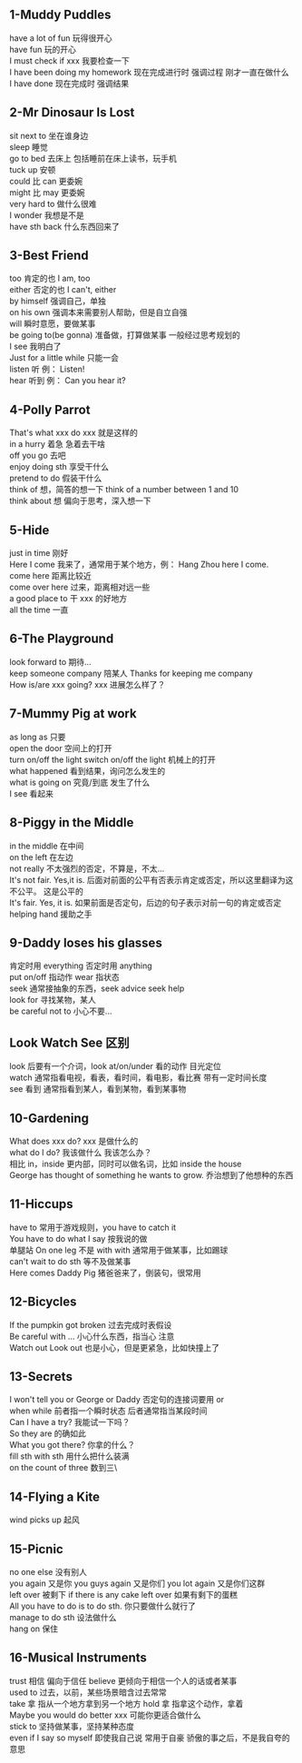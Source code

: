 ## 1-Muddy Puddles

have a lot of fun 玩得很开心\
have fun  玩的开心\
I must check if xxx 我要检查一下\
I have been doing my homework 现在完成进行时 强调过程 刚才一直在做什么\
I have done 现在完成时 强调结果

## 2-Mr Dinosaur Is Lost

sit next to 坐在谁身边\
sleep 睡觉\
go to bed 去床上 包括睡前在床上读书，玩手机\
tuck up 安顿\
could 比 can 更委婉\
might 比 may 更委婉\
very hard to 做什么很难\
I wonder 我想是不是\
have sth back 什么东西回来了

## 3-Best Friend

too 肯定的也 I am, too\
either 否定的也 I can't, either\
by himself 强调自己，单独\
on his own 强调本来需要别人帮助，但是自立自强\
will 瞬时意愿，要做某事\
be going to(be gonna) 准备做，打算做某事 一般经过思考规划的\
I see 我明白了\
Just for a little while 只能一会\
listen 听 例： Listen!\
hear 听到 例： Can you hear it?

## 4-Polly Parrot

That's what xxx do xxx 就是这样的\
in a hurry 着急 急着去干啥\
off you go 去吧\
enjoy doing sth 享受干什么\
pretend to do 假装干什么\
think of 想，简答的想一下 think of a number between 1 and 10\
think about 想 偏向于思考，深入想一下

## 5-Hide
just in time 刚好\
Here I come 我来了，通常用于某个地方，例： Hang Zhou here I come.\
come here 距离比较近\
come over here 过来，距离相对远一些\
a good place to 干 xxx 的好地方\
all the time 一直

## 6-The Playground

look forward to 期待...\
keep someone company 陪某人 Thanks for keeping me company\
How is/are xxx going? xxx 进展怎么样了？

## 7-Mummy Pig at work

as long as 只要\
open the door 空间上的打开\
turn on/off the light switch on/off the light 机械上的打开\
what happened 看到结果，询问怎么发生的\
what is going on 究竟/到底 发生了什么\
I see 看起来

## 8-Piggy in the Middle

in the middle 在中间\
on the left 在左边\
not really 不太强烈的否定，不算是，不太...\
It's not fair. Yes,it is. 后面对前面的公平有否表示肯定或否定，所以这里翻译为这不公平。 这是公平的\
It's fair. Yes, it is. 如果前面是否定句，后边的句子表示对前一句的肯定或否定\
helping hand 援助之手

## 9-Daddy loses his glasses

肯定时用 everything 否定时用 anything\
put on/off 指动作 wear 指状态\
seek 通常接抽象的东西，seek advice seek help\
look for 寻找某物，某人\
be careful not to 小心不要...

## Look Watch See 区别

look 后要有一个介词，look at/on/under 看的动作 目光定位\
watch 通常指看电视，看表，看时间，看电影，看比赛 带有一定时间长度\
see 看到 通常指看到某人，看到某物，看到某事物
## 10-Gardening

What does xxx do? xxx 是做什么的\
what do I do? 我该做什么 我该怎么办？\
相比 in，inside 更内部，同时可以做名词，比如 inside the house\
George has thought of something he wants to grow. 乔治想到了他想种的东西

## 11-Hiccups

have to 常用于游戏规则，you have to catch it\
You have to do what I say 按我说的做\
单腿站 On one leg 不是 with with 通常用于做某事，比如踢球\
can't wait to do sth 等不及做某事\
Here comes Daddy Pig 猪爸爸来了，倒装句，很常用

## 12-Bicycles

If the pumpkin got broken 过去完成时表假设\
Be careful with ... 小心什么东西，指当心 注意\
Watch out Look out 也是小心，但是更紧急，比如快撞上了

## 13-Secrets

I won't tell you or George or Daddy 否定句的连接词要用 or\
when while 前者指一个瞬时状态 后者通常指当某段时间\
Can I have a try? 我能试一下吗？\
So they are 的确如此\
What you got there? 你拿的什么？\
fill sth with sth 用什么把什么装满\
on the count of three 数到三\

## 14-Flying a Kite

wind picks up 起风

## 15-Picnic

no one else 没有别人\
you again 又是你 you guys again 又是你们 you lot again 又是你们这群\
left over 被剩下 if there is any cake left over 如果有剩下的蛋糕\
All you have to do is to do sth. 你只要做什么就行了\
manage to do sth 设法做什么\
hang on 保住

## 16-Musical Instruments

trust 相信 偏向于信任 believe 更倾向于相信一个人的话或者某事\
used to 过去，以前，某些场景暗含过去常常\
take 拿 指从一个地方拿到另一个地方 hold 拿 指拿这个动作，拿着\
Maybe you would do better xxx 可能你更适合做什么\
stick to 坚持做某事，坚持某种态度\
even if I say so myself 即使我自己说 常用于自豪 骄傲的事之后，不是我自夸的意思